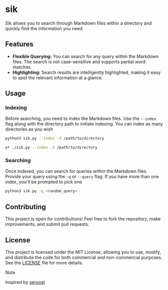 # sik

Sik allows you to search through Markdown files within a directory and quickly find the information you need.


## Features
- **Flexible Querying:** You can search for any query within the Markdown files. The search is not case-sensitive and supports partial word matches.
- **Highlighting:** Search results are intelligently highlighted, making it easy to spot the relevant information at a glance.

## Usage

### Indexing
Before searching, you need to index the Markdown files. Use the `--index` flag along with the directory path to initiate indexing.
You can index as many directories as you wish

```bash
python3 sik.py --index -d /path/to/directory

or ./sik.py --index -d /path/to/directory
```

### Searching
Once indexed, you can search for queries within the Markdown files. Provide your query using the `-q` or `--query` flag.
If you have more than one index, you'll be prompted to pick one
```bash
python3 sik.py -q <random_query>
```

## Contributing
This project is open for contributions!
Feel free to fork the repository, make improvements, and submit pull requests.

## License
This project is licensed under the MIT License, allowing you to use, modify, and distribute the code for both commercial and non-commercial purposes. See the [LICENSE](./LICENSE) file for more details.


> [!NOTE]
>
> Inspired by [seroost](https://github.com/tsoding/seroost)
